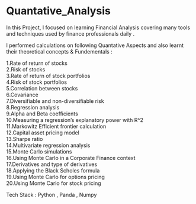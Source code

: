 # Quantative_Analysis 
In this Project, I focused on learning Financial Analysis covering many tools and techniques used by finance professionals daily . 

I performed calculations on following  Quantative Aspects and also learnt their theoretical concepts & Fundementals : 

1.Rate of return of stocks  
2.Risk of stocks  
3.Rate of return of stock portfolios  
4.Risk of stock portfolios  
5.Correlation between stocks  
6.Covariance  
7.Diversifiable and non-diversifiable risk  
8.Regression analysis  
9.Alpha and Beta coefficients  
10.Measuring a regression’s explanatory power with R^2  
11.Markowitz Efficient frontier calculation  
12.Capital asset pricing model  
13.Sharpe ratio  
14.Multivariate regression analysis  
15.Monte Carlo simulations  
16.Using Monte Carlo in a Corporate Finance context  
17.Derivatives and type of derivatives  
18.Applying the Black Scholes formula  
19.Using Monte Carlo for options pricing  
20.Using Monte Carlo for stock pricing

Tech Stack : Python , Panda , Numpy
